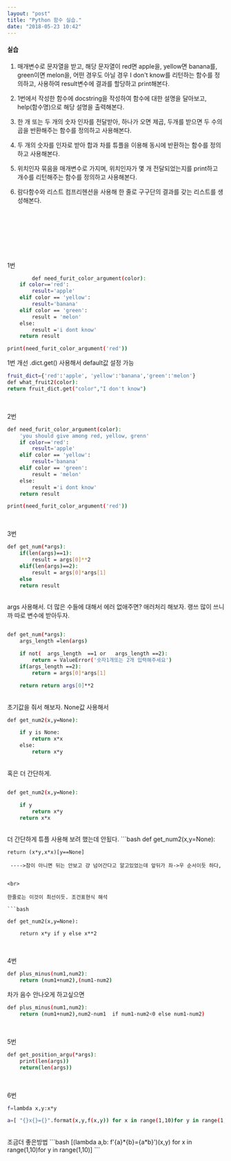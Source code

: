 ```yaml
---
layout: "post"
title: "Python 함수 실습."
date: "2018-05-23 10:42"
---
```


#### 실습
1. 매개변수로 문자열을 받고, 해당 문자열이 red면 apple을, yellow면 banana를, green이면 melon을, 어떤 경우도 아닐 경우 I don't know를 리턴하는 함수를 정의하고, 사용하여 result변수에 결과를 할당하고 print해본다.

2. 1번에서 작성한 함수에 docstring을 작성하여 함수에 대한 설명을 달아보고, help(함수명)으로 해당 설명을 출력해본다.

3. 한 개 또는 두 개의 숫자 인자를 전달받아, 하나가 오면 제곱, 두개를 받으면 두 수의 곱을 반환해주는 함수를 정의하고 사용해본다.
4. 두 개의 숫자를 인자로 받아 합과 차를 튜플을 이용해 동시에 반환하는 함수를 정의하고 사용해본다.

5. 위치인자 묶음을 매개변수로 가지며, 위치인자가 몇 개 전달되었는지를 print하고 개수를 리턴해주는 함수를 정의하고 사용해본다.
6. 람다함수와 리스트 컴프리헨션을 사용해 한 줄로 구구단의 결과를 갖는 리스트를 생성해본다.



<br><br><br><br><br><br>



1번

```bash
        def need_furit_color_argument(color):
    if color=='red':
        result='apple'
    elif color == 'yellow':
        result='banana'
    elif color == 'green':
        result = 'melon'
    else:
        result ='i dont know'
    return result

print(need_furit_color_argument('red'))
```

1번 개선 .dict.get() 사용해서 default값 설정 가능
```bash
fruit_dict={'red':'apple', 'yellow':'banana','green':'melon'}
def what_fruit2(color):
return fruit_dict.get("color","I don't know")
```


<br>


2번

```bash
def need_furit_color_argument(color):
    'you should give among red, yellow, grenn'
    if color=='red':
        result='apple'
    elif color == 'yellow':
        result='banana'
    elif color == 'green':
        result = 'melon'
    else:
        result ='i dont know'
    return result

print(need_furit_color_argument('red'))
```

<br>

3번

```bash
def get_num(*args):
    if(len(args)==1):
        result = args[0]**2
    elif(len(args)==2):
        result = args[0]*args[1]
    else
    return result
```
<br>
args 사용해서. 더 많은 수들에 대해서 에러 없애주면?  
애러처리 해보자.  
랭쓰 많이 쓰니까 따로 변수에 받아두자.

```bash

def get_num(*args):
    args_length =len(args)

    if not(  args_length  ==1 or   args_length ==2):
        return = ValueError('숫자1개또는 2개 입력해주세요')
    if(args_length ==2):
        return = args[0]*args[1]

    return return args[0]**2
```

<br>
초기값을 줘서 해보자. None값 사용해서

```bash
def get_num2(x,y=None):

    if y is None:
        return x*x
    else:
        return x*y

```
<br>
혹은 더 간단하게.

```bash

def get_num2(x,y=None):

    if y
        return x*y
    return x*x
```
<br>
더 간단하게 튜플 사용해 보려 했는데 안됬다.
```bash
def get_num2(x,y=None):

    return (x*y,x*x)[y==None]
```
 ---->참이 아니면 뒤는 안보고 걍 넘어간다고 알고있었는데 앞뒤가 좌->우 순서이듯 하다,


<br>

한줄로는 이것이 최선이듯. 조건표현식 해석

```bash

def get_num2(x,y=None):

    return x*y if y else x**2

```


<br>

4번
```bash
def plus_minus(num1,num2):
    return (num1+num2),(num1-num2)
```
차가 음수 안나오게 하고싶으면

```bash
def plus_minus(num1,num2):
    return (num1+num2),num2-num1  if num1-num2<0 else num1-num2)
```


<br>

5번
```bash
def get_position_argu(*args):
    print(len(args))
    return(len(args))
```

<br>

6번
```bash
f=lambda x,y:x*y

a=[ "{}x{}={}".format(x,y,f(x,y)) for x in range(1,10)for y in range(1,10)]

```


<br>
조금더 좋은방법
```bash
[(lambda a,b: f'{a}*{b}={a*b}')(x,y) for x in range(1,10)for y in range(1,10)]
```
